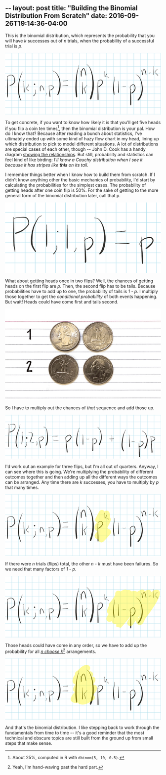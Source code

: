 --
layout: post
title: "Building the Binomial Distribution From Scratch"
date: 2016-09-26T19:14:36-04:00
--

This is the binomial distribution, which represents the probability that you will have _k_ successes out of _n_ trials, when the probability of a successful trial is _p_.

![](binomial.png)

To get concrete, if you want to know how likely it is that you'll get five heads if you flip a coin ten times[^1], then the binomial distribution is your pal. How do I know that? Because after reading a bunch about statistics, I've ultimately ended up with some kind of hazy flow chart in my head, lining up which distribution to pick to model different situations. A lot of distributions are special cases of each other, though -- John D. Cook has a handy diagram [showing the relationships][1]. But still, probability and statistics can feel kind of like birding: _I'll know a Cauchy distribution when I see it because it has stripes like_ _**this**_ _on its tail_.

I remember things better when I know how to build them from scratch. If I didn't know anything other the basic mechanics of probability, I'd start by calculating the probabilities for the simplest cases. The probability of getting heads after one coin flip is 50%. For the sake of getting to the more general form of the binomial distribution later, call that p.

![](binomial_1,1.png)

What about getting heads once in two flips? Well, the chances of getting heads on the first flip are _p_. Then, the second flip has to be tails. Because probabilities have to add up to one, the probability of tails is _1 - p_. I multiply those together to get the _conditional probability_ of both events happening. But wait! Heads could have come first and tails second.

![](quarters.jpg)

So I have to multiply out the chances of _that_ sequence and add those up.

![](binomial_1,2.png)

I'd work out an example for three flips, but I'm all out of quarters. Anyway, I can see where this is going. We're multiplying the probability of different outcomes together and then adding up all the different ways the outcomes can be arranged. Any time there are _k_ successes, you have to multiply by _p_ that many times.

![](binomial_h1.png)

If there were _n_ trials (flips) total, the other _n - k_ must have been failures. So we need that many factors of _1 - p_.

![](binomial_h2.png)

Those heads could have come in any order, so we have to add up the probability for all [_n choose k_][2][^2] arrangements.

![](binomial_h3.png)

And that's the binomial distribution. I like stepping back to work through the fundamentals from time to time -- it's a good reminder that the most technical and obscure topics are still built from the ground up from small steps that make sense.

[^1]: About 25%, computed in R with `dbinom(5, 10, 0.5)`.

[^2]: Yeah, I'm hand-waving past the hard part.

[1]: http://www.johndcook.com/blog/distribution_chart/
[2]: https://en.wikipedia.org/wiki/Binomial_coefficient
